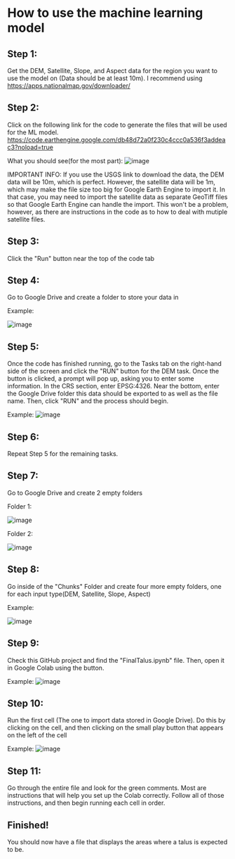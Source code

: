 # How to use the machine learning model

## Step 1: 
Get the DEM, Satellite, Slope, and Aspect data for the region you want to use the model on (Data should be at least 10m). I recommend using https://apps.nationalmap.gov/downloader/

## Step 2: 
Click on the following link for the code to generate the files that will be used for the ML model. https://code.earthengine.google.com/db48d72a0f230c4ccc0a536f3addeac3?noload=true

What you should see(for the most part):
![image](https://user-images.githubusercontent.com/104661603/189474192-7d69fa3e-4f09-4da3-a9c6-9fde4da6054e.png)

IMPORTANT INFO: If you use the USGS link to download the data, the DEM data will be 10m, which is perfect. However, the satellite data will be 1m, which may make the file size too big for Google Earth Engine to import it. In that case, you may need to import the satellite data as separate GeoTiff files so that Google Earth Engine can handle the import. This won't be a problem, however, as there are instructions in the code as to how to deal with mutiple satellite files.

## Step 3: 
Click the "Run" button near the top of the code tab

## Step 4:
Go to Google Drive and create a folder to store your data in

Example:

![image](https://user-images.githubusercontent.com/104661603/189474428-b9e38c6c-bfe5-4213-b6a5-0d7601604759.png)

## Step 5: 
Once the code has finished running, go to the Tasks tab on the right-hand side of the screen and click the "RUN" button for the DEM task. Once the button is clicked, a prompt will pop up, asking you to enter some information. In the CRS section, enter EPSG:4326. Near the bottom, enter the Google Drive folder this data should be exported to as well as the file name. Then, click "RUN" and the process should begin.

Example:
![image](https://user-images.githubusercontent.com/104661603/189474466-6e160ff6-d078-43e7-9cb4-39313002398b.png)

## Step 6: 
Repeat Step 5 for the remaining tasks.

## Step 7:
Go to Google Drive and create 2 empty folders

Folder 1:

![image](https://user-images.githubusercontent.com/104661603/189474599-c58b5149-e2c1-44cb-b671-03403ab1be8d.png)


Folder 2:

![image](https://user-images.githubusercontent.com/104661603/189474606-999cf6c4-cb7d-48b7-8493-417c26b80f07.png)

## Step 8:
Go inside of the "Chunks" Folder and create four more empty folders, one for each input type(DEM, Satellite, Slope, Aspect)

Example:

![image](https://user-images.githubusercontent.com/104661603/189474730-fbf0e2f3-7553-46d7-bb6f-7da8e4498e50.png)

## Step 9:
Check this GitHub project and find the "FinalTalus.ipynb" file. Then, open it in Google Colab using the button.

Example:
![image](https://user-images.githubusercontent.com/104661603/189474895-3c889c88-8d9d-4a8d-aa44-85d6f8a4d9b5.png)

## Step 10:
Run the first cell (The one to import data stored in Google Drive). Do this by clicking on the cell, and then clicking on the small play button that appears on the left of the cell

Example:
![image](https://user-images.githubusercontent.com/104661603/189475018-9116b243-3376-4b11-b9ea-df9f71c673ad.png)

## Step 11:
Go through the entire file and look for the green comments. Most are instructions that will help you set up the Colab correctly. Follow all of those instructions, and then begin running each cell in order.

## Finished!
You should now have a file that displays the areas where a talus is expected to be.
